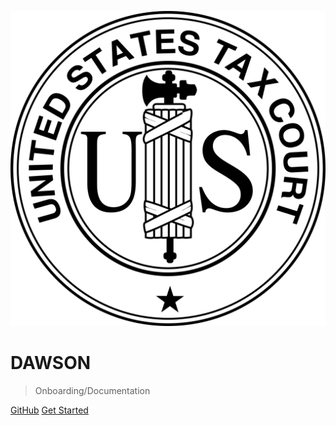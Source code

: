 ![logo](./images/ustc_seal.svg ':size=200')

# DAWSON

> Onboarding/Documentation


[GitHub](https://github.com/flexion/ef-cms/)
[Get Started](#)